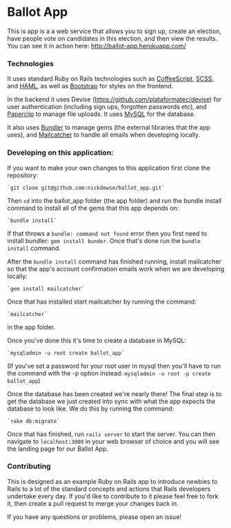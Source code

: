 # Ballot App

This is app is a a web service that allows you to sign up, create an election, have people vote on candidates in this election, and then view the results. You can see it in action here: http://ballot-app.herokuapp.com/

### Technologies

It uses standard Ruby on Rails technologies such as [CoffeeScript](http://coffeescript.org/), [SCSS](http://sass-lang.com/documentation/file.SASS_REFERENCE.html), and [HAML](http://haml.info/), as well as [Bootstrap](https://github.com/twbs/bootstrap-sass) for styles on the frontend.

In the backend it uses  Devise (https://github.com/plataformatec/devise) for user authentication (including sign ups, forgotten passwords etc), and [Paperclip](https://github.com/thoughtbot/paperclip) to manage file uploads. It uses [MySQL](http://dev.mysql.com/downloads/mysql/) for the database.

It also uses [Bundler](http://bundler.io/) to manage gems (the external libraries that the app uses), and [Mailcatcher]((https://mailcatcher.me/)) to handle all emails when developing locally.

### Developing on this application:
If you want to make your own changes to this application first clone the repository:

    `git clone git@github.com:nickdowse/ballot_app.git`

Then `cd` into the ballot_app folder (the app folder) and run the bundle install command to install all of the gems that this app depends on:

    `bundle install`

If that throws a `bundle: command not found` error then you first need to install bundler: `gem install bunder`. Once that's done run the `bundle install` command.

After the `bundle install` command has finished running, install mailcatcher so that the app's account confirmation emails work when we are developing locally:

    `gem install mailcatcher`

Once that has installed start mailcatcher by running the command:

    `mailcatcher`

in the app folder.

Once you've done this it's time to create a database in MySQL:

    `mysqladmin -u root create ballot_app`

(If you've set a password for your root user in mysql then you'll have to run the command with the -p option instead: `mysqladmin -u root -p create ballot_app`)

Once the database has been created we're nearly there! The final step is to get the database we just created into sync with what the app expects the database to look like. We do this by running the command:

    `rake db:migrate`

Once that has finished, run `rails server` to start the server. You can then navigate to `localhost:3000` in your web browser of choice and you will see the landing page for our Ballot App.

### Contributing

This is designed as an example Ruby on Rails app to introduce newbies to Rails to a lot of the standard concepts and actions that Rails developers undertake every day. If you'd like to contribute to it please feel free to fork it, then create a pull request to merge your changes back in.

If you have any questions or problems, please open an issue!
